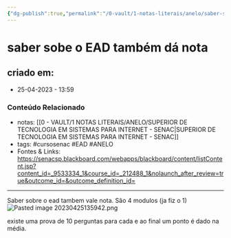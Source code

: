 ```yaml
---
{"dg-publish":true,"permalink":"/0-vault/1-notas-literais/anelo/saber-sobe-o-ead-tambem-da-nota/","tags":["cursosenac","EAD","ANELO"],"dgHomeLink":true,"dgShowLocalGraph":true,"dgShowFileTree":true,"dgEnableSearch":true,"noteIcon":""}
---
```


# saber sobe o EAD também dá nota

## criado em: 
-  25-04-2023 - 13:59

### Conteúdo Relacionado
- notas: [[0 - VAULT/1 NOTAS LITERAIS/ANELO/SUPERIOR DE TECNOLOGIA EM SISTEMAS PARA INTERNET - SENAC\|SUPERIOR DE TECNOLOGIA EM SISTEMAS PARA INTERNET - SENAC]]
- tags: #cursosenac #EAD #ANELO 
- Fontes & Links: 
https://senacsp.blackboard.com/webapps/blackboard/content/listContent.jsp?content_id=_9533334_1&course_id=_212488_1&nolaunch_after_review=true&outcome_id=&outcome_definition_id=
---
Saber sobre o ead tambem vale nota.
São 4 modulos (ja fiz o 1)
![Pasted image 20230425135942.png](/img/user/0%20-%20VAULT/1%20NOTAS%20LITERAIS/ANELO/Pasted%20image%2020230425135942.png)

existe uma prova de 10 perguntas para cada e ao final um ponto é dado na média.
